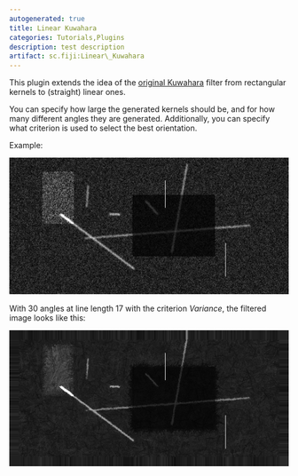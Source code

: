 ```yaml
---
autogenerated: true
title: Linear Kuwahara
categories: Tutorials,Plugins
description: test description
artifact: sc.fiji:Linear\_Kuwahara
---
```


This plugin extends the idea of the [original Kuwahara](/ij/plugins/kuwahara.html) filter from rectangular kernels to (straight) linear ones.

You can specify how large the generated kernels should be, and for how many different angles they are generated. Additionally, you can specify what criterion is used to select the best orientation.

Example:

![](/media/Noisy-lines.png "Noisy-lines.png")

With 30 angles at line length 17 with the criterion *Variance*, the filtered image looks like this:

![](/media/Noisy-lines-kuwahara.png "Noisy-lines-kuwahara.png")

 
